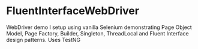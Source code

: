 # FluentInterfaceWebDriver

WebDriver demo I setup using vanilla Selenium demonstrating Page Object Model, Page Factory, Builder, Singleton, ThreadLocal and Fluent Interface design patterns.
Uses TestNG
